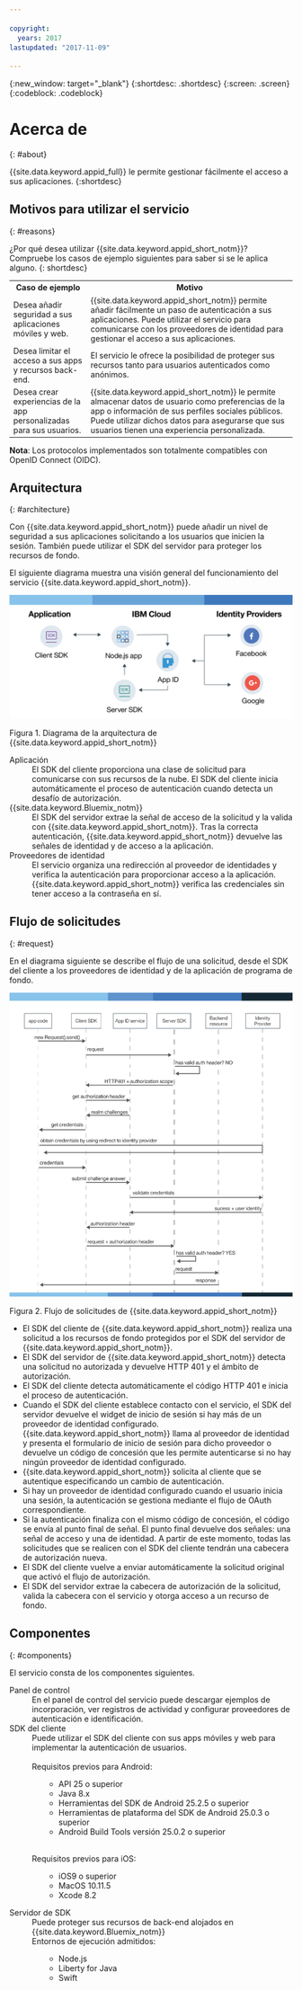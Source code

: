 ```yaml
---

copyright:
  years: 2017
lastupdated: "2017-11-09"

---
```


{:new_window: target="_blank"}
{:shortdesc: .shortdesc}
{:screen: .screen}
{:codeblock: .codeblock}


# Acerca de
{: #about}

{{site.data.keyword.appid_full}} le permite gestionar fácilmente el acceso a sus aplicaciones.
{:shortdesc}


## Motivos para utilizar el servicio
{: #reasons}

¿Por qué desea utilizar {{site.data.keyword.appid_short_notm}}? Compruebe los casos de ejemplo siguientes para saber si se le aplica alguno.
{: shortdesc}

<table>
  <tr>
    <th> Caso de ejemplo </th>
    <th> Motivo </th>
  </tr>
  <tr>
    <td> Desea añadir seguridad a sus aplicaciones móviles y web. </td>
    <td> {{site.data.keyword.appid_short_notm}} permite añadir fácilmente un paso de autenticación a sus aplicaciones. Puede utilizar el servicio para comunicarse con los proveedores de identidad para gestionar el acceso a sus aplicaciones. </td>
  </tr>
  <tr>
    <td> Desea limitar el acceso a sus apps y recursos back-end. </td>
    <td> El servicio le ofrece la posibilidad de proteger sus recursos tanto para usuarios autenticados como anónimos. </td>
  </tr>
  <tr>
    <td> Desea crear experiencias de la app personalizadas para sus usuarios. </td>
    <td> {{site.data.keyword.appid_short_notm}} le permite almacenar datos de usuario como preferencias de la app o información de sus perfiles sociales públicos. Puede utilizar dichos datos para asegurarse que sus usuarios tienen una experiencia personalizada. </td>
  </tr>
</table>

**Nota**: Los protocolos implementados son totalmente compatibles con OpenID Connect (OIDC).


## Arquitectura
{: #architecture}

Con {{site.data.keyword.appid_short_notm}} puede añadir un nivel de seguridad a sus aplicaciones solicitando a los usuarios que inicien la sesión. También puede utilizar el SDK del servidor para proteger los recursos de fondo.

El siguiente diagrama muestra una visión general del funcionamiento del servicio {{site.data.keyword.appid_short_notm}}.


![Diagrama de la arquitectura de {{site.data.keyword.appid_short_notm}} ](/images/appid_architecture2.png)

Figura 1. Diagrama de la arquitectura de {{site.data.keyword.appid_short_notm}}



<dl>
  <dt> Aplicación </dt>
    <dd> El SDK del cliente proporciona una clase de solicitud para comunicarse con sus recursos de la nube. El SDK del cliente inicia automáticamente el proceso de autenticación cuando detecta un desafío de autorización. </dd>
  <dt> {{site.data.keyword.Bluemix_notm}} </dt>
    <dd>  El SDK del servidor extrae la señal de acceso de la solicitud y la valida con {{site.data.keyword.appid_short_notm}}. Tras la correcta autenticación, {{site.data.keyword.appid_short_notm}} devuelve las señales de identidad y de acceso a la aplicación. </dd>
  <dt> Proveedores de identidad </dt>
    <dd> El servicio organiza una redirección al proveedor de identidades y verifica la autenticación para proporcionar acceso a la aplicación. {{site.data.keyword.appid_short_notm}} verifica las credenciales sin tener acceso a la contraseña en sí. </dd>
</dl>


## Flujo de solicitudes
{: #request}

En el diagrama siguiente se describe el flujo de una solicitud, desde el SDK del cliente a los proveedores de identidad y de la aplicación de programa de fondo.

![{{site.data.keyword.appid_short_notm}} flujo de solicitudes](/images/appidrequestflow.png)

Figura 2. Flujo de solicitudes de {{site.data.keyword.appid_short_notm}}


* El SDK del cliente de {{site.data.keyword.appid_short_notm}} realiza una solicitud a los recursos de fondo protegidos por el SDK del servidor de {{site.data.keyword.appid_short_notm}}.
* El SDK del servidor de {{site.data.keyword.appid_short_notm}} detecta una solicitud no autorizada y devuelve HTTP 401 y el ámbito de autorización.
* El SDK del cliente detecta automáticamente el código HTTP 401 e inicia el proceso de autenticación.
* Cuando el SDK del cliente establece contacto con el servicio, el SDK del servidor devuelve el widget de inicio de sesión si hay más de un proveedor de identidad configurado. {{site.data.keyword.appid_short_notm}} llama al proveedor de identidad y presenta el formulario de inicio de sesión para dicho proveedor o devuelve un código de concesión que les permite autenticarse si no hay ningún proveedor de identidad configurado.
* {{site.data.keyword.appid_short_notm}} solicita al cliente que se autentique especificando un cambio de autenticación.
* Si hay un proveedor de identidad configurado cuando el usuario inicia una sesión, la autenticación se gestiona mediante el flujo de OAuth correspondiente.
* Si la autenticación finaliza con el mismo código de concesión, el código se envía al punto final de señal. El punto final devuelve dos señales: una señal de acceso y una de identidad. A partir de este momento, todas las solicitudes que se realicen con el SDK del cliente tendrán una cabecera de autorización nueva.
* El SDK del cliente vuelve a enviar automáticamente la solicitud original que activó el flujo de autorización.
* El SDK del servidor extrae la cabecera de autorización de la solicitud, valida la cabecera con el servicio y otorga acceso a un recurso de fondo.


## Componentes
{: #components}

El servicio consta de los componentes siguientes.

<dl>
  <dt> Panel de control </dt>
    <dd> En el panel de control del servicio puede descargar ejemplos de incorporación, ver registros de actividad y configurar proveedores de autenticación e identificación. </dd>
  <dt> SDK del cliente </dt>
    <dd> Puede utilizar el SDK del cliente con sus apps móviles y web para implementar la autenticación de usuarios. </br></br>
    Requisitos previos para Android:
    <ul><ul><li> API 25 o superior </li>
    <li> Java 8.x </li>
    <li> Herramientas del SDK de Android 25.2.5 o superior </li>
    <li> Herramientas de plataforma del SDK de Android 25.0.3 o superior </li>
    <li> Android Build Tools versión 25.0.2 o superior </li></ul></ul></br>
    Requisitos previos para iOS:
    </br>
    <ul><ul><li> iOS9 o superior </li>
    <li> MacOS 10.11.5 </li>
    <li>Xcode 8.2 </li></ul></ul></dd>
  <dt> Servidor de SDK </dt>
    <dd> Puede proteger sus recursos de back-end alojados en {{site.data.keyword.Bluemix_notm}} </br>
    Entornos de ejecución admitidos:
    <ul><ul><li> Node.js </li>
    <li> Liberty for Java </li>
    <li> Swift </li></ul></ul></dd>
</dl>
